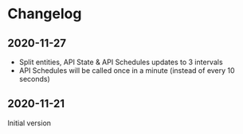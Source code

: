 # Changelog

## 2020-11-27

- Split entities, API State & API Schedules updates to 3 intervals
- API Schedules will be called once in a minute (instead of every 10 seconds)

## 2020-11-21
Initial version
